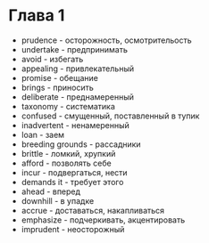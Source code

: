 # Глава 1
* prudence - осторожность, осмотрительость
* undertake - предпринимать 
* avoid - избегать 
* appealing - привлекательный
* promise - обещание 
* brings - приносить
* deliberate - преднамеренный 
* taxonomy - систематика
* confused - смущенный, поставленный в тупик
* inadvertent - ненамеренный 
* loan - заем 
* breeding grounds - рассадники 
* brittle - ломкий, хрупкий 
* afford - позволять себе
* incur - подвергаться, нести 
* demands it - требует этого 
* ahead - вперед
* downhill - в упадке 
* accrue - доставаться, накапливаться 
* emphasize - подчеркивать, акцентировать 
* imprudent - неосторожный